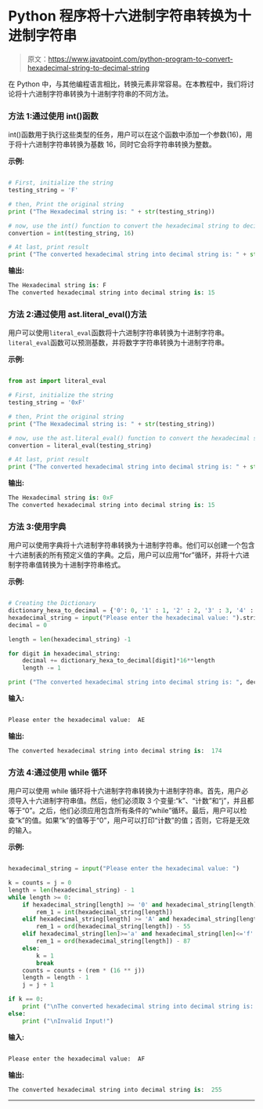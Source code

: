 # Python 程序将十六进制字符串转换为十进制字符串

> 原文：<https://www.javatpoint.com/python-program-to-convert-hexadecimal-string-to-decimal-string>

在 Python 中，与其他编程语言相比，转换元素非常容易。在本教程中，我们将讨论将十六进制字符串转换为十进制字符串的不同方法。

### 方法 1:通过使用 int()函数

int()函数用于执行这些类型的任务，用户可以在这个函数中添加一个参数(16)，用于将十六进制字符串转换为基数 16，同时它会将字符串转换为整数。

**示例:**

```py

# First, initialize the string 
testing_string = 'F'

# then, Print the original string 
print ("The Hexadecimal string is: " + str(testing_string))

# now, use the int() function to convert the hexadecimal string to decimal string
convertion = int(testing_string, 16)

# At last, print result
print ("The converted hexadecimal string into decimal string is: " + str(convertion))

```

**输出:**

```py
The Hexadecimal string is: F
The converted hexadecimal string into decimal string is: 15

```

### 方法 2:通过使用 ast.literal_eval()方法

用户可以使用`literal_eval`函数将十六进制字符串转换为十进制字符串。`literal_eval`函数可以预测基数，并将数字字符串转换为十进制字符串。

**示例:**

```py

from ast import literal_eval

# First, initialize the string 
testing_string = '0xF'

# then, Print the original string 
print ("The Hexadecimal string is: " + str(testing_string))

# now, use the ast.literal_eval() function to convert the hexadecimal string to decimal string
convertion = literal_eval(testing_string)

# At last, print result
print ("The converted hexadecimal string into decimal string is: " + str(convertion))

```

**输出:**

```py
The Hexadecimal string is: 0xF
The converted hexadecimal string into decimal string is: 15

```

### 方法 3:使用字典

用户可以使用字典将十六进制字符串转换为十进制字符串。他们可以创建一个包含十六进制表的所有预定义值的字典。之后，用户可以应用“for”循环，并将十六进制字符串值转换为十进制字符串格式。

**示例:**

```py

# Creating the Dictionary
dictionary_hexa_to_decimal = {'0': 0, '1' : 1, '2' : 2, '3' : 3, '4' : 4, '5' : 5, '6' : 6, '7' : 7, '8' : 8, '9' : 9, 'A' : 10 , 'B' : 11, 'C' : 12, 'D' : 13, 'E' : 14, 'F' : 15}
hexadecimal_string = input("Please enter the hexadecimal value: ").strip().upper()
decimal = 0

length = len(hexadecimal_string) -1

for digit in hexadecimal_string:
    decimal += dictionary_hexa_to_decimal[digit]*16**length
    length -= 1

print ("The converted hexadecimal string into decimal string is: ", decimal)

```

**输入:**

```py

Please enter the hexadecimal value:  AE

```

**输出:**

```py
The converted hexadecimal string into decimal string is:  174

```

### 方法 4:通过使用 while 循环

用户可以使用 while 循环将十六进制字符串转换为十进制字符串。首先，用户必须导入十六进制字符串值。然后，他们必须取 3 个变量:“k”、“计数”和“j”，并且都等于“0”。之后，他们必须应用包含所有条件的“while”循环。最后，用户可以检查“k”的值。如果“k”的值等于“0”，用户可以打印“计数”的值；否则，它将是无效的输入。

**示例:**

```py

hexadecimal_string = input("Please enter the hexadecimal value: ")

k = counts = j = 0
length = len(hexadecimal_string) - 1
while length >= 0:
    if hexadecimal_string[length] >= '0' and hexadecimal_string[length] <= '9':
        rem_1 = int(hexadecimal_string[length])
    elif hexadecimal_string[length] >= 'A' and hexadecimal_string[length] <= 'F':
        rem_1 = ord(hexadecimal_string[length]) - 55
    elif hexadecimal_string[len]>='a' and hexadecimal_string[len]<='f':
        rem_1 = ord(hexadecimal_string[length]) - 87
    else:
        k = 1
        break
    counts = counts + (rem * (16 ** j))
    length = length - 1
    j = j + 1

if k == 0:
    print ("\nThe converted hexadecimal string into decimal string is: ", counts)
else:
    print ("\nInvalid Input!")

```

**输入:**

```py

Please enter the hexadecimal value:  AF

```

**输出:**

```py
The converted hexadecimal string into decimal string is:  255

```

* * *